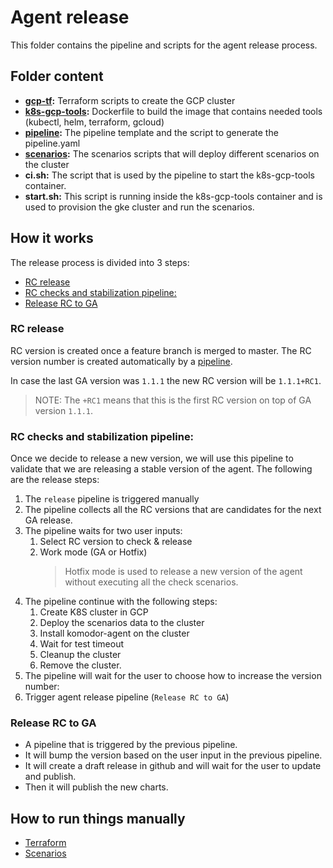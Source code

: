 # Agent release

This folder contains the pipeline and scripts for the agent release process.

## Folder content

- **[gcp-tf](gcp-tf/README.md):** Terraform scripts to create the GCP cluster
- **[k8s-gcp-tools](k8s-gcp-tools/README.md):** Dockerfile to build the image that contains needed tools (kubectl, helm, terraform, gcloud)
- **[pipeline](pipeline/README.md):** The pipeline template and the script to generate the pipeline.yaml
- **[scenarios](scenarios/README.md):** The scenarios scripts that will deploy different scenarios on the cluster
- **ci.sh:** The script that is used by the pipeline to start the k8s-gcp-tools container.
- **start.sh:** This script is running inside the k8s-gcp-tools container and is used to provision the gke cluster and run the scenarios.

## How it works

The release process is divided into 3 steps:
 - [RC release](#rc-release)
 - [RC checks and stabilization pipeline:](#rc-checks-and-stabilization-pipeline)
 - [Release RC to GA](#release-rc-to-ga)

### RC release

RC version is created once a feature branch is merged to master.
The RC version number is created automatically by a [pipeline](https://buildkite.com/komodor/k8s-watcher/builds?branch=master).

In case the last GA version was `1.1.1` the new RC version will be `1.1.1+RC1`.
> NOTE: The `+RC1` means that this is the first RC version on top of GA version `1.1.1`.


### RC checks and stabilization pipeline:

Once we decide to release a new version, we will use this pipeline to validate that we are releasing a stable version of the agent.
The following are the release steps:

1. The `release` pipeline is triggered manually
2. The pipeline collects all the RC versions that are candidates for the next  GA release.
3. The pipeline waits for two user inputs:
    1. Select RC version to check & release
    2. Work mode (GA or Hotfix)
        > Hotfix mode is used to release a new version of the agent without executing all the check scenarios.
4. The pipeline continue with the following steps:
    1. Create K8S cluster in GCP
    2. Deploy the scenarios data to the cluster
    3. Install komodor-agent on the cluster
    4. Wait for test timeout
    5. Cleanup the cluster
    6. Remove the cluster.
5. The pipeline will wait for the user to choose how to increase the version number:
6. Trigger agent release pipeline (`Release RC to GA`)

### Release RC to GA

* A pipeline that is triggered by the previous pipeline.
* It will bump the version based on the user input in the previous pipeline.
* It will create a draft release in github and will wait for the user to update and publish.
* Then it will publish the new charts.


## How to run things manually

* [Terraform](gcp-tf/README.md#how-to-use-it-manually)
* [Scenarios](scenarios/README.md#running-scenarios)
